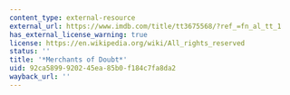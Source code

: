 ```yaml
---
content_type: external-resource
external_url: https://www.imdb.com/title/tt3675568/?ref_=fn_al_tt_1
has_external_license_warning: true
license: https://en.wikipedia.org/wiki/All_rights_reserved
status: ''
title: '*Merchants of Doubt*'
uid: 92ca5899-9202-45ea-85b0-f184c7fa8da2
wayback_url: ''
---
```

